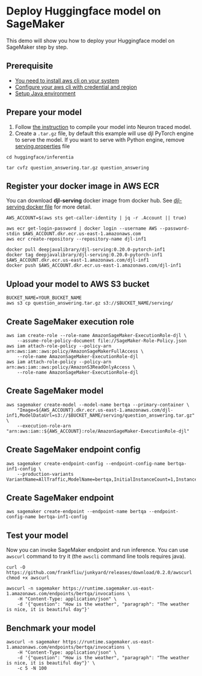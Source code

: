 # Deploy Huggingface model on SageMaker

This demo will show you how to deploy your Huggingface model on SageMaker step by step.

## Prerequisite
- [You need to install aws cli on your system](https://docs.aws.amazon.com/cli/latest/userguide/install-cliv2.html)
- [Configure your aws cli with credential and region](https://docs.aws.amazon.com/cli/latest/userguide/cli-chap-configure.html#cli-quick-configuration)
- [Setup Java environment](https://github.com/deepjavalibrary/djl/blob/master/docs/development/setup.md#install-the-java-development-kit)

## Prepare your model

1. Follow [the instruction](README.md#compile-your-model-into-neuron-traced-model) to compile your
model into Neuron traced model.
2. Create a `.tar.gz` file, by default this example will use djl PyTorch engine to serve the model.
If you want to serve with Python engine, remove [serving.properties](https://github.com/deepjavalibrary/djl-demo/blob/master/huggingface/inferentia/question_answering/serving.properties) file

```shell
cd huggingface/inferentia

tar cvfz question_answering.tar.gz question_answering
```

## Register your docker image in AWS ECR

You can download **djl-serving** docker image from docker hub. See [djl-serving docker file](https://github.com/deepjavalibrary/djl-serving/tree/master/serving/docker)
for more detail.

```shell
AWS_ACCOUNT=$(aws sts get-caller-identity | jq -r .Account || true)

aws ecr get-login-password | docker login --username AWS --password-stdin $AWS_ACCOUNT.dkr.ecr.us-east-1.amazonaws.com
aws ecr create-repository --repository-name djl-inf1

docker pull deepjavalibrary/djl-serving:0.20.0-pytorch-inf1
docker tag deepjavalibrary/djl-serving:0.20.0-pytorch-inf1 $AWS_ACCOUNT.dkr.ecr.us-east-1.amazonaws.com/djl-inf1
docker push $AWS_ACCOUNT.dkr.ecr.us-east-1.amazonaws.com/djl-inf1
```

## Upload your model to AWS S3 bucket

```shell
BUCKET_NAME=YOUR_BUCKET_NAME
aws s3 cp question_answering.tar.gz s3://$BUCKET_NAME/serving/
```

## Create SageMaker execution role

```shell
aws iam create-role --role-name AmazonSageMaker-ExecutionRole-djl \
    --assume-role-policy-document file://SageMaker-Role-Policy.json
aws iam attach-role-policy --policy-arn arn:aws:iam::aws:policy/AmazonSageMakerFullAccess \
    --role-name AmazonSageMaker-ExecutionRole-djl
aws iam attach-role-policy --policy-arn arn:aws:iam::aws:policy/AmazonS3ReadOnlyAccess \
    --role-name AmazonSageMaker-ExecutionRole-djl
```

## Create SageMaker model

```shell
aws sagemaker create-model --model-name bertqa --primary-container \
    "Image=${AWS_ACCOUNT}.dkr.ecr.us-east-1.amazonaws.com/djl-inf1,ModelDataUrl=s3://$BUCKET_NAME/serving/question_answering.tar.gz" \
    --execution-role-arn "arn:aws:iam::${AWS_ACCOUNT}:role/AmazonSageMaker-ExecutionRole-djl"
```

## Create SageMaker endpoint config

```shell
aws sagemaker create-endpoint-config --endpoint-config-name bertqa-inf1-config \
    --production-variants VariantName=AllTraffic,ModelName=bertqa,InitialInstanceCount=1,InstanceType=ml.inf1.2xlarge,InitialVariantWeight=1.0
```

## Create SageMaker endpoint

```shell
aws sagemaker create-endpoint --endpoint-name bertqa --endpoint-config-name bertqa-inf1-config
```

## Test your model

Now you can invoke SageMaker endpoint and run inference. You can use `awscurl` command to try it
(the `awscli` command line tools requires java).

```shell
curl -O https://github.com/frankfliu/junkyard/releases/download/0.2.0/awscurl
chmod +x awscurl

awscurl -n sagemaker https://runtime.sagemaker.us-east-1.amazonaws.com/endpoints/bertqa/invocations \
    -H "Content-Type: application/json" \
    -d '{"question": "How is the weather", "paragraph": "The weather is nice, it is beautiful day"}'  
```

## Benchmark your model

```shell
awscurl -n sagemaker https://runtime.sagemaker.us-east-1.amazonaws.com/endpoints/bertqa/invocations \
    -H "Content-Type: application/json" \
    -d '{"question": "How is the weather", "paragraph": "The weather is nice, it is beautiful day"}' \
    -c 5 -N 100
```
